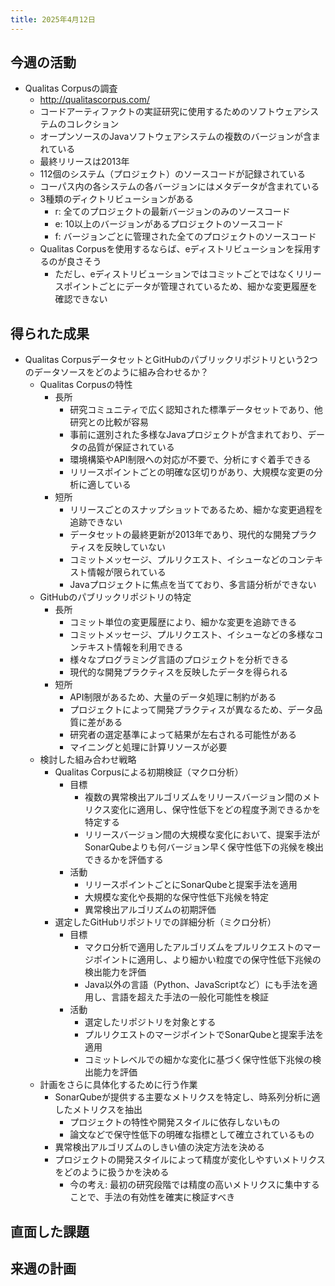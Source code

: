 ```yaml
---
title: 2025年4月12日
---
```

## 今週の活動
- Qualitas Corpusの調査
	- http://qualitascorpus.com/
	- コードアーティファクトの実証研究に使用するためのソフトウェアシステムのコレクション
	- オープンソースのJavaソフトウェアシステムの複数のバージョンが含まれている
	- 最終リリースは2013年
	- 112個のシステム（プロジェクト）のソースコードが記録されている
	- コーパス内の各システムの各バージョンにはメタデータが含まれている
	- 3種類のディクトリビューションがある
		- r: 全てのプロジェクトの最新バージョンのみのソースコード
		- e: 10以上のバージョンがあるプロジェクトのソースコード
		- f: バージョンごとに管理された全てのプロジェクトのソースコード
	- Qualitas Corpusを使用するならば、eディストリビューションを採用するのが良さそう
		- ただし、eディストリビューションではコミットごとではなくリリースポイントごとにデータが管理されているため、細かな変更履歴を確認できない

## 得られた成果
- Qualitas CorpusデータセットとGitHubのパブリックリポジトリという2つのデータソースをどのように組み合わせるか？
	- Qualitas Corpusの特性
		- 長所
			- 研究コミュニティで広く認知された標準データセットであり、他研究との比較が容易
			- 事前に選別された多様なJavaプロジェクトが含まれており、データの品質が保証されている
			- 環境構築やAPI制限への対応が不要で、分析にすぐ着手できる
			- リリースポイントごとの明確な区切りがあり、大規模な変更の分析に適している
		- 短所
			- リリースごとのスナップショットであるため、細かな変更過程を追跡できない
			- データセットの最終更新が2013年であり、現代的な開発プラクティスを反映していない
			- コミットメッセージ、プルリクエスト、イシューなどのコンテキスト情報が限られている
			- Javaプロジェクトに焦点を当てており、多言語分析ができない
	- GitHubのパブリックリポジトリの特定
		- 長所
			- コミット単位の変更履歴により、細かな変更を追跡できる
			- コミットメッセージ、プルリクエスト、イシューなどの多様なコンテキスト情報を利用できる
			- 様々なプログラミング言語のプロジェクトを分析できる
			- 現代的な開発プラクティスを反映したデータを得られる
		- 短所
			- API制限があるため、大量のデータ処理に制約がある
			- プロジェクトによって開発プラクティスが異なるため、データ品質に差がある
			- 研究者の選定基準によって結果が左右される可能性がある
			- マイニングと処理に計算リソースが必要
	- 検討した組み合わせ戦略
		- Qualitas Corpusによる初期検証（マクロ分析）
			- 目標
				- 複数の異常検出アルゴリズムをリリースバージョン間のメトリクス変化に適用し、保守性低下をどの程度予測できるかを特定する
				- リリースバージョン間の大規模な変化において、提案手法がSonarQubeよりも何バージョン早く保守性低下の兆候を検出できるかを評価する
			- 活動
				- リリースポイントごとにSonarQubeと提案手法を適用
				- 大規模な変化や長期的な保守性低下兆候を特定
				- 異常検出アルゴリズムの初期評価
		- 選定したGitHubリポジトリでの詳細分析（ミクロ分析）
			- 目標
				- マクロ分析で適用したアルゴリズムをプルリクエストのマージポイントに適用し、より細かい粒度での保守性低下兆候の検出能力を評価
				- Java以外の言語（Python、JavaScriptなど）にも手法を適用し、言語を超えた手法の一般化可能性を検証
			- 活動
				- 選定したリポジトリを対象とする
				- プルリクエストのマージポイントでSonarQubeと提案手法を適用
				- コミットレベルでの細かな変化に基づく保守性低下兆候の検出能力を評価
	- 計画をさらに具体化するために行う作業
		- SonarQubeが提供する主要なメトリクスを特定し、時系列分析に適したメトリクスを抽出
			- プロジェクトの特性や開発スタイルに依存しないもの
			- 論文などで保守性低下の明確な指標として確立されているもの
		- 異常検出アルゴリズムのしきい値の決定方法を決める
		- プロジェクトの開発スタイルによって精度が変化しやすいメトリクスをどのように扱うかを決める
			- 今の考え: 最初の研究段階では精度の高いメトリクスに集中することで、手法の有効性を確実に検証すべき
		

	
## 直面した課題
## 来週の計画